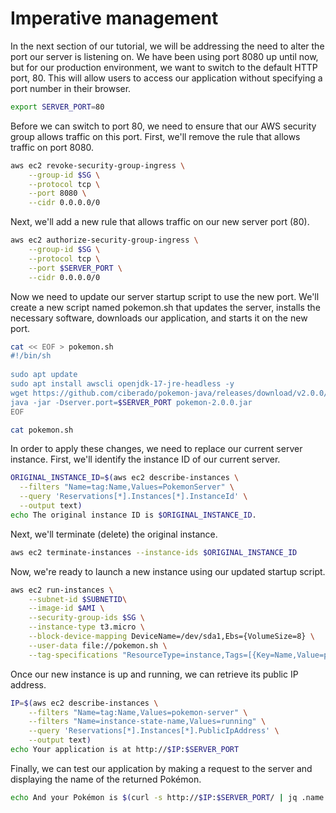 # Imperative management

In the next section of our tutorial, we will be addressing the need to alter the port our server is listening on. We have been using port 8080 up until now, but for our production environment, we want to switch to the default HTTP port, 80. This will allow users to access our application without specifying a port number in their browser.

```bash
export SERVER_PORT=80
```

Before we can switch to port 80, we need to ensure that our AWS security group allows traffic on this port. First, we'll remove the rule that allows traffic on port 8080.

```bash
aws ec2 revoke-security-group-ingress \
    --group-id $SG \
    --protocol tcp \
    --port 8080 \
    --cidr 0.0.0.0/0
```

Next, we'll add a new rule that allows traffic on our new server port (80).

```bash
aws ec2 authorize-security-group-ingress \
    --group-id $SG \
    --protocol tcp \
    --port $SERVER_PORT \
    --cidr 0.0.0.0/0
```

Now we need to update our server startup script to use the new port. We'll create a new script named pokemon.sh that updates the server, installs the necessary software, downloads our application, and starts it on the new port.

```bash
cat << EOF > pokemon.sh
#!/bin/sh
 
sudo apt update
sudo apt install awscli openjdk-17-jre-headless -y
wget https://github.com/ciberado/pokemon-java/releases/download/v2.0.0/pokemon-2.0.0.jar
java -jar -Dserver.port=$SERVER_PORT pokemon-2.0.0.jar
EOF
```

```bash
cat pokemon.sh
```

In order to apply these changes, we need to replace our current server instance. First, we'll identify the instance ID of our current server.

```bash
ORIGINAL_INSTANCE_ID=$(aws ec2 describe-instances \
  --filters "Name=tag:Name,Values=PokemonServer" \
  --query 'Reservations[*].Instances[*].InstanceId' \
  --output text)
echo The original instance ID is $ORIGINAL_INSTANCE_ID.
```

Next, we'll terminate (delete) the original instance.

```bash
aws ec2 terminate-instances --instance-ids $ORIGINAL_INSTANCE_ID
```

Now, we're ready to launch a new instance using our updated startup script.

```bash
aws ec2 run-instances \
    --subnet-id $SUBNETID\
    --image-id $AMI \
    --security-group-ids $SG \
    --instance-type t3.micro \
    --block-device-mapping DeviceName=/dev/sda1,Ebs={VolumeSize=8} \
    --user-data file://pokemon.sh \
    --tag-specifications "ResourceType=instance,Tags=[{Key=Name,Value=pokemon-server},{Key=App,Value=Pokemon}]"
```

Once our new instance is up and running, we can retrieve its public IP address.

```bash
IP=$(aws ec2 describe-instances \
    --filters "Name=tag:Name,Values=pokemon-server" \
	--filters "Name=instance-state-name,Values=running" \
    --query 'Reservations[*].Instances[*].PublicIpAddress' \
    --output text)
echo Your application is at http://$IP:$SERVER_PORT
```

Finally, we can test our application by making a request to the server and displaying the name of the returned Pokémon.

```bash
echo And your Pokémon is $(curl -s http://$IP:$SERVER_PORT/ | jq .name -r).
```
